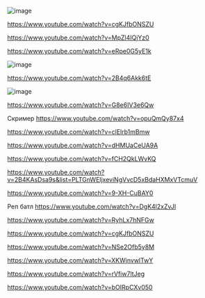 ![image](https://github.com/jestxfot/nostalgia/assets/87380272/64881a51-07b9-4659-b067-4bc85bd5fc66)

https://www.youtube.com/watch?v=cgKJfbONSZU

https://www.youtube.com/watch?v=MpZl4IQjYz0

https://www.youtube.com/watch?v=eRpe0G5yE1k

![image](https://github.com/jestxfot/nostalgia/assets/87380272/cf385f53-87d0-4518-864b-b7d5389f3634)

https://www.youtube.com/watch?v=2B4q6Akk6tE

![image](https://github.com/jestxfot/nostalgia/assets/87380272/34ba5a4c-ddfe-43a1-be59-2e64fc8434e0)

https://www.youtube.com/watch?v=G8e6IV3e6Qw

Скример https://www.youtube.com/watch?v=opuQmQy87x4

https://www.youtube.com/watch?v=clElrb1mBmw

https://www.youtube.com/watch?v=dHMUaCeUA9A

https://www.youtube.com/watch?v=fCH2QkLWvKQ

https://www.youtube.com/watch?v=2B4KAsDsa9s&list=PLTGnWEljxeviNgVvcD5xBdaHXMxVTcmuV

https://www.youtube.com/watch?v=9-XH-CuBAY0

Реп батл https://www.youtube.com/watch?v=DgK4l2xZvJI

https://www.youtube.com/watch?v=RyhLx7hNFGw

https://www.youtube.com/watch?v=cgKJfbONSZU

https://www.youtube.com/watch?v=NSe2Ofb5y8M

https://www.youtube.com/watch?v=XKWjnvwlTwY

https://www.youtube.com/watch?v=rVfiw7ltJeg

https://www.youtube.com/watch?v=bOIRpCXv050
